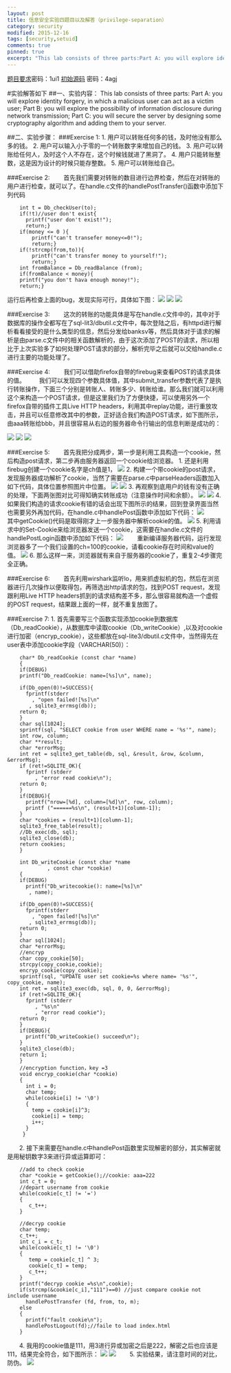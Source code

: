 ```yaml
---
layout: post
title: 信息安全实验四题目以及解答（privilege-separation）
category: security
modified: 2015-12-16
tags: [security,setuid]
comments: true
pinned: true
excerpt: "This lab consists of three parts:Part A: you will explore identity forgery, in which a malicious user can act as a victim user;Part B: you will explore the possibility of information disclosure during network transmission;Part C: you will secure the server by designing some cryptography algorithm and adding them to your server...."
---
```

[题目要求](http://pan.baidu.com/s/1sjSvagt)密码：1ui1
[初始源码](http://pan.baidu.com/s/1bnYTkuz) 密码：4agj

#实验解答如下
##一、实验内容：
	This lab consists of three parts:
    Part A: you will explore identity forgery, in which a malicious user can act as a victim user;
    Part B: you will explore the possibility of information disclosure during network transmission;
    Part C: you will secure the server by designing some cryptography algorithm and adding them to your server.

##二、实验步骤：
###Exercise 1:
    1. 用户可以转账任何多的钱，及时他没有那么多的钱。
    2. 用户可以输入小于零的一个转账数字来增加自己的钱。
    3. 用户可以转账给任何人，及时这个人不存在，这个时候钱就进了黑洞了。
    4. 用户只能转账整数，这是因为设计的时候只能存整数。
    5. 用户可以转账给自己。

###Exercise 2:
　　首先我们需要对转账的数目进行边界检查，然后在对转账的用户进行检查，就可以了。在handle.c文件的handlePostTransfer()函数中添加下列代码

```
    int t = Db_checkUser(to);
    if(!t)//user don't exist{
      printf("user don't exist!");
      return;}
  	if(money <= 0 ){
    	printf("can't transefer money<=0!");
    	return;}
  	if(!strcmp(from,to)){
    	printf("can't transfer money to yourself!");
     	return;}
 	int fromBalance = Db_readBalance (from);
  	if(fromBalance < money){
    printf("you don't hava enough money!");
    return;}

```

运行后再检查上面的bug，发现实际可行，具体如下图：
![](http://i.imgur.com/UffI4dk.jpg)
![](http://i.imgur.com/7MGsFiX.jpg)
![](http://i.imgur.com/dt3vx6J.jpg)

###Exercise 3:
　　这次的转账的功能具体是写在handle.c文件中的，其中对于数据库的操作全都写在了sql-lit3/dbutil.c文件中，每次登陆之后，有httpd进行解析看看接受的是什么类型的信息，然后分发给banksv等，然后具体对于请求的解析是由parse.c文件中的相关函数解析的，由于这次添加了POST的请求，所以相比于上次实验多了如何处理POST请求的部分，解析完毕之后就可以交给handle.c进行主要的功能处理了。

###Exercise 4:
　　我们可以借助firefox自带的firebug来查看POST的请求具体的值。
　　我们可以发现四个参数具体值，其中submit_transfer参数代表了是执行转账操作，下面三个分别是转账人、转账多少、转账给谁。那么我们就可以利用这个来构造一个POST请求，但是这里我们为了方便快捷，可以使用另外一个firefox自带的插件工具Live HTTP headers，利用其中replay功能，进行重放攻击，并且可以任意修改其中的参数，正好适合我们构造POST请求，如下图所示，由aaa转账给bbb，并且很容易从右边的服务器命令行输出的信息判断是成功的：

![](http://i.imgur.com/xcTVJ8K.jpg)
![](http://i.imgur.com/f5F5ZVu.jpg)
![](http://i.imgur.com/1UGObEn.jpg)
 
###Exercise 5:
　　首先我把分成两步，第一步是利用工具构造一个cookie，然后构造post请求，第二步再由服务器返回一个cookie给浏览器。
	1.	还是利用firebug创建一个cookie名字是ch值是1，
![](http://i.imgur.com/odAbFeO.jpg)
	2.	构建一个带cookie的post请求，发现服务器成功解析了cookie，当然了需要在parse.c中parseHeaders函数加入如下代码，具体位置参照图片中位置。
![](http://i.imgur.com/JIe9L7I.png)
![](http://i.imgur.com/krctvxf.jpg)
	3.	再观察到底用户的钱有没有正确的处理，下面两张图对比可得知确实转账成功（注意操作时间和余额）。
![](http://i.imgur.com/c22IEs0.jpg)
![](http://i.imgur.com/lFrRr4i.jpg)
	4.	如果我们构造的请求cookie有错的话会出现下图所示的结果，回到登录界面当然也需要另外再加代码，在handle.c中handlePost函数中添加如下代码：
![](http://i.imgur.com/i9VfizB.png)
　　其中getCookie()代码是取得刚才上一步服务器中解析cookie的值。
![](http://i.imgur.com/X1k6t6Y.jpg)
	5.	利用请求中的Set-Cookie来给浏览器发送一个cookie，这需要在handle.c文件的handlePostLogin函数中添加如下代码：
 ![](http://i.imgur.com/kThMF9F.png)
　　重新编译服务器代码，运行发现浏览器多了一个我们设置的ch=100的cookie，请看cookie存在时间和value的值。
![](http://i.imgur.com/b7UikX4.jpg)
	6.	那么这样一来，浏览器就有来自于服务器的cookie了，重复2-4步骤完全正确。

###Exercise 6:
　　首先利用wirshark监听lo，用来抓虚拟机的包，然后在浏览器进行几次操作以便取得包，再筛选出http请求的包，找到POST request，发现跟利用Live HTTP headers抓到的请求结构差不多，那么很容易就构造一个虚假的POST request，结果跟上面的一样，就不重复放图了。

###Exercise 7:
    1. 首先需要写三个函数实现添加cookie到数据库（Db_readCookie），从数据库中读取cookie（Db_writeCookie）,以及对cookie进行加密（encryp_cookie），这些都放在sql-lite3/dbutil.c文件中，当然得先在user表中添加cookie字段（VARCHAR(50)）：

```
	char* Db_readCookie (const char *name)
	{
    if(DEBUG)
    printf("Db_readCookie: name=[%s]\n", name);
  
    if(Db_open(0)!=SUCCESS){
      fprintf(stderr
	    , "open failed![%s]\n"
	   , sqlite3_errmsg(db));
    return 0;
    }
    char sql[1024];
    sprintf(sql, "SELECT cookie from user WHERE name = '%s'", name);
    int row, column;
    char **result;
    char *errorMsg;
    int ret = sqlite3_get_table(db, sql, &result, &row, &column, &errorMsg);
    if (ret!=SQLITE_OK){
      fprintf (stderr
	     , "error read cookie\n");
    return 0;
    }
    if(DEBUG){
      printf("nrow=[%d], column=[%d]\n", row, column);
      printf ("======%s\n", (result+1)[column-1]);
    }
    char *cookies = (result+1)[column-1];
    sqlite3_free_table(result);
    //Db_exec(db, sql);
    sqlite3_close(db);
    return cookies;
    }

    int Db_writeCookie (const char *name
		     , const char *cookie)
    {
    if(DEBUG)
      printf("Db_writecookie(): name=[%s]\n"
	   , name);
  
    if(Db_open(0)!=SUCCESS){
      fprintf(stderr
	    , "open failed![%s]\n"
	   , sqlite3_errmsg(db));
    return 0;
    }
    char sql[1024];
    char *errorMsg;
    //encryp
    char copy_cookie[50];
    strcpy(copy_cookie,cookie);
    encryp_cookie(copy_cookie);
    sprintf(sql, "UPDATE user set cookie=%s where name= '%s'", copy_cookie, name);
    int ret = sqlite3_exec(db, sql, 0, 0, &errorMsg);
    if (ret!=SQLITE_OK){
      fprintf (stderr
	     , "%s\n"
	     , "error read cookie");
    return 0;
    }
    if(DEBUG){
      printf("Db_writeCookie() succeed\n");
    }
    sqlite3_close(db);
    return 1;
    }
    //encryption function，key =3
    void encryp_cookie(char *cookie)
    {
      int i = 0;
      char temp;
      while(cookie[i] != '\0')
      {
        temp = cookie[i]^3;
        cookie[i] = temp;
        i++;
      } 
     }

```

　　2. 接下来需要在handle.c中handlePost函数里实现解密的部分，其实解密就是用秘钥数字3来进行异或运算即可：

```
    //add to check cookie
    char *cookie = getCookie();//cookie: aaa=222
    int c_t = 0;
	//depart username from cookie
    while(cookie[c_t] != '=')
    {
       c_t++;
    }
    
    //decryp cookie
    char temp;
    c_t++;
    int c_i = c_t;
    while(cookie[c_t] != '\0')
    {
       temp = cookie[c_t] ^ 3;
       cookie[c_t] = temp;
       c_t++;
    }
    printf("decryp cookie =%s\n",cookie);
    if(strcmp(&cookie[c_i],"111")==0) //just compare cookie not include username
      handlePostTransfer (fd, from, to, m);
    else
    {
      printf("fault cookie\n");
      handlePostLogout(fd);//faile to load index.html
    }

```

　　4. 我用的cookie值是111，用3进行异或加密之后是222，解密之后也应该是111，结果完全符合，如下图所示：
![](http://i.imgur.com/CujOUuy.jpg)
![](http://i.imgur.com/HdwynJ8.jpg)
 　　5. 实验结果，请注意时间的对比，防伪。
![](http://i.imgur.com/PzeLNC8.png)

